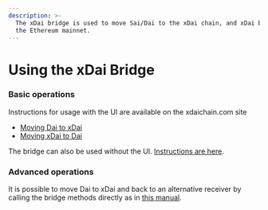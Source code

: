 ```yaml
---
description: >-
  The xDai bridge is used to move Sai/Dai to the xDai chain, and xDai back to
  the Ethereum mainnet.
---
```


# Using the xDai Bridge

### Basic operations

Instructions for usage with the UI are available on the xdaichain.com site

* [Moving Dai to xDai](https://www.xdaichain.com/for-users/bridges/converting-xdai-via-bridge/moving-dai-to-xdai)
* [Moving xDai to Dai](https://www.xdaichain.com/for-users/bridges/converting-xdai-via-bridge/moving-xdai-to-dai)

The bridge can also be used without the UI. [Instructions are here](how-to-use-xdai-bridge-without-ui.md).

### Advanced operations

It is possible to move Dai to xDai and back to an alternative receiver by calling the bridge methods directly as in [this manual](https://docs.tokenbridge.net/xdai-bridge/using-the-xdai-bridge/alternative-receiver-for-the-xdai-bridge).

